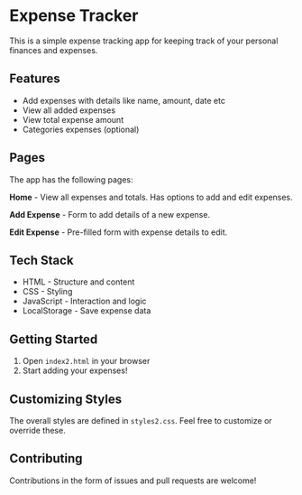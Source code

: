 

# Expense Tracker 

This is a simple expense tracking app for keeping track of your personal finances and expenses.

## Features
- Add expenses with details like name, amount, date etc
- View all added expenses
- View total expense amount
- Categories expenses (optional)

## Pages
The app has the following pages:

**Home** - View all expenses and totals. Has options to add and edit expenses.

**Add Expense** - Form to add details of a new expense.

**Edit Expense** - Pre-filled form with expense details to edit.

## Tech Stack

- HTML - Structure and content
- CSS - Styling 
- JavaScript - Interaction and logic
- LocalStorage - Save expense data 

## Getting Started


1. Open `index2.html` in your browser
3. Start adding your expenses!

## Customizing Styles

The overall styles are defined in `styles2.css`. Feel free to customize or override these.

## Contributing 
Contributions in the form of issues and pull requests are welcome!

